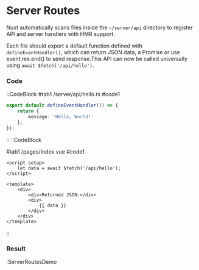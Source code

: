 # Server Routes

Nuxt automatically scans files inside the `~/server/api` directory to register API and server handlers with HMR support.

Each file should export a default function defined with `defineEventHandler()`, which can return JSON data, a Promise or use event.res.end() to send response.This API can now be called universally using `await $fetch('/api/hello')`.

### Code

::CodeBlock
#tab1
/server/api/hello.ts
#code1

```ts
export default defineEventHandler(() => {
	return {
		message: 'Hello, World!'
	};
});
```

::
::CodeBlock

#tab1
/pages/index.vue
#code1

```vue
<script setup>
	let data = await $fetch('/api/hello');
</script>

<template>
	<div>
		<div>Returned JSON:</div>
		<div>
			{{ data }}
		</div>
	</div>
</template>
```

::

### Result

:ServerRoutesDemo
